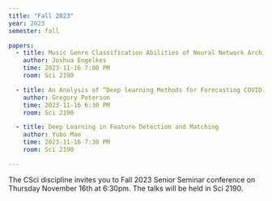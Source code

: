 ```yaml
---
title: "Fall 2023"
year: 2023
semester: fall

papers:
  - title: Music Genre Classification Abilities of Neural Network Architectures
    author: Joshua Engelkes
    time: 2023-11-16 7:00 PM
    room: Sci 2190

  - title: An Analysis of “Deep learning Methods for Forecasting COVID-19 Time-Series Data”
    author: Gregory Peterson
    time: 2023-11-16 6:30 PM
    room: Sci 2190

  - title: Deep Learning in Feature Detection and Matching
    author: Yubo Mao
    time: 2023-11-16 7:30 PM
    room: Sci 2190

---
```


The CSci discipline invites you to Fall 2023 Senior Seminar conference on
Thursday November 16th at 6:30pm.
The talks will be held in Sci 2190.






